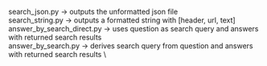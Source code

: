 search_json.py -> outputs the unformatted json file \
search_string.py -> outputs a formatted string with [header, url, text] \
answer_by_search_direct.py -> uses question as search query and answers with returned search results \
answer_by_search.py -> derives search query from question and answers with returned search results \